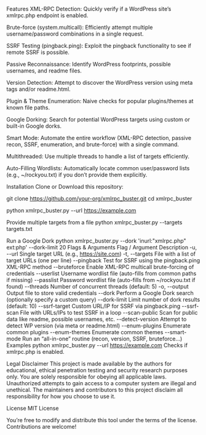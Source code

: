 
Features
XML-RPC Detection: Quickly verify if a WordPress site’s xmlrpc.php endpoint is enabled.

Brute-force (system.multicall): Efficiently attempt multiple username/password combinations in a single request.

SSRF Testing (pingback.ping): Exploit the pingback functionality to see if remote SSRF is possible.

Passive Reconnaissance: Identify WordPress footprints, possible usernames, and readme files.

Version Detection: Attempt to discover the WordPress version using meta tags and/or readme.html.

Plugin & Theme Enumeration: Naive checks for popular plugins/themes at known file paths.

Google Dorking: Search for potential WordPress targets using custom or built-in Google dorks.

Smart Mode: Automate the entire workflow (XML-RPC detection, passive recon, SSRF, enumeration, and brute-force) with a single command.

Multithreaded: Use multiple threads to handle a list of targets efficiently.

Auto-Filling Wordlists: Automatically locate common user/password lists (e.g., ~/rockyou.txt) if you don’t provide them explicitly.



Installation
Clone or Download this repository:

git clone https://github.com/your-org/xmlrpc_buster.git
cd xmlrpc_buster

python xmlrpc_buster.py --url https://example.com

 Provide multiple targets from a file
python xmlrpc_buster.py --targets targets.txt

 Run a Google Dork
python xmlrpc_buster.py --dork 'inurl:"xmlrpc.php" ext:php' --dork-limit 20
Flags & Arguments
Flag / Argument	Description
-u, --url	Single target URL (e.g., https://site.com)
-t, --targets	File with a list of target URLs (one per line)
--pingback	Test for SSRF using the pingback.ping XML-RPC method
--bruteforce	Enable XML-RPC multicall brute-forcing of credentials
--userlist	Username wordlist file (auto-fills from common paths if missing)
--passlist	Password wordlist file (auto-fills from ~/rockyou.txt if found)
--threads	Number of concurrent threads (default: 5)
-o, --output	Output file to store valid credentials
--dork	Perform a Google Dork search (optionally specify a custom query)
--dork-limit	Limit number of dork results (default: 10)
--ssrf-target	Custom URL/IP for SSRF via pingback.ping
--ssrf-scan	File with URLs/IPs to test SSRF in a loop
--scan-public	Scan for public data like readme, possible usernames, etc.
--detect-version	Attempt to detect WP version (via meta or readme.html)
--enum-plugins	Enumerate common plugins
--enum-themes	Enumerate common themes
--smart-mode	Run an “all-in-one” routine (recon, version, SSRF, bruteforce…)
Examples
python xmlrpc_buster.py --url https://example.com
Checks if xmlrpc.php is enabled.


Legal Disclaimer
This project is made available by the authors for educational, ethical penetration testing and security research purposes only. You are solely responsible for obeying all applicable laws. Unauthorized attempts to gain access to a computer system are illegal and unethical. The maintainers and contributors to this project disclaim all responsibility for how you choose to use it.

License
MIT License

You’re free to modify and distribute this tool under the terms of the license. Contributions are welcome!

